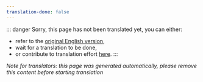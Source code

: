 ```yaml
---
translation-done: false
---
```

::: danger
Sorry, this page has not been translated yet, you can either:
- refer to the [original English version](<..\..\de\beginners-guide.md>),
- wait for a translation to be done,
- or contribute to translation effort [here](https://github.com/bsmg/wiki).
:::

_Note for translators: this page was generated automatically, please remove this content before starting translation_
